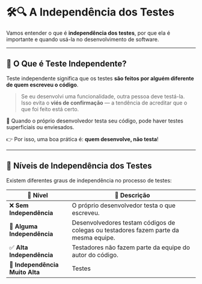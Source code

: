 # 🛠️🔍 A Independência dos Testes

Vamos entender o que é **independência dos testes**, por que ela é importante e quando usá-la no desenvolvimento de software.

---

## 🤔 O Que é Teste Independente?

Teste independente significa que os testes **são feitos por alguém diferente de quem escreveu o código**.

> Se eu desenvolvi uma funcionalidade, outra pessoa deve testá-la. Isso evita o **viés de confirmação** — a tendência de acreditar que o que foi feito está certo.

🔁 Quando o próprio desenvolvedor testa seu código, pode haver testes superficiais ou enviesados.

👉 Por isso, uma boa prática é: **quem desenvolve, não testa**!

---

## 🏅 Níveis de Independência dos Testes

Existem diferentes graus de independência no processo de testes:

| 🧪 Nível                     | 🧾 Descrição |
|----------------------------|-------------|
| ❌ **Sem Independência**     | O próprio desenvolvedor testa o que escreveu. |
| 🔁 **Alguma Independência**   | Desenvolvedores testam códigos de colegas ou testadores fazem parte da mesma equipe. |
| ✅ **Alta Independência**     | Testadores não fazem parte da equipe do autor do código. |
| 🚀 **Independência Muito Alta** | Testes
